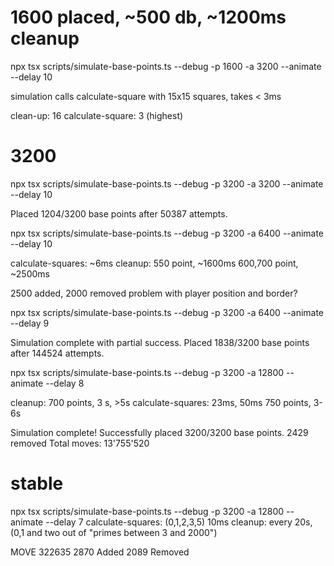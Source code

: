 # 1600 placed, ~500 db, ~1200ms cleanup

npx tsx scripts/simulate-base-points.ts --debug -p 1600 -a 3200 --animate  --delay 10

simulation calls calculate-square with 15x15 squares, takes < 3ms

clean-up: 16
calculate-square: 3 (highest)

# 3200

npx tsx scripts/simulate-base-points.ts --debug -p 3200 -a 3200 --animate  --delay 10

Placed 1204/3200 base points after 50387 attempts.

npx tsx scripts/simulate-base-points.ts --debug -p 3200 -a 6400 --animate  --delay 10

calculate-squares: ~6ms
cleanup: 550 point, ~1600ms
600,700 point, ~2500ms

2500 added, 2000 removed
problem with player position and border?

npx tsx scripts/simulate-base-points.ts --debug -p 3200 -a 6400 --animate  --delay 9

Simulation complete with partial success. Placed 1838/3200 base points after 144524 attempts.

npx tsx scripts/simulate-base-points.ts --debug -p 3200 -a 12800 --animate  --delay 8

cleanup: 700 points, 3 s, >5s
calculate-squares: 23ms, 50ms
750 points, 3-6s

Simulation complete! Successfully placed 3200/3200 base points.
2429 removed
Total moves: 13'755'520

# stable

npx tsx scripts/simulate-base-points.ts --debug -p 3200 -a 12800 --animate  --delay 7
calculate-squares: (0,1,2,3,5) 10ms
cleanup: every 20s, (0,1 and two out of "primes between 3 and 2000")

MOVE 322635
2870 Added
2089 Removed